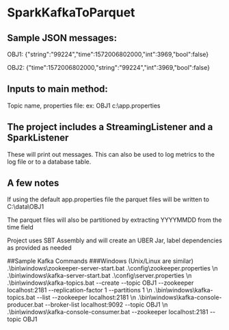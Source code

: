 # SparkKafkaToParquet

## Sample JSON messages:

OBJ1:
{"string":"99224","time":1572006802000,"int":3969,"bool":false}

OBJ2:
{"time":1572006802000,"string":"99224","int":3969,"bool":false}

## Inputs to main method:
Topic name, properties file:
ex: OBJ1 c:\app.properties

## The project includes a StreamingListener and a SparkListener
These will print out messages. This can also be used to log metrics to the log file or to a database table.

## A few notes

If using the default app.properties file the parquet files will be written to C:\data\OBJ1

The parquet files will also be partitioned by extracting YYYYMMDD from the time field

Project uses SBT Assembly and will create an UBER Jar, label dependencies as provided as needed

##Sample Kafka Commands
###Windows (Unix/Linux are similar)
.\bin\windows\zookeeper-server-start.bat .\config\zookeeper.properties \n
.\bin\windows\kafka-server-start.bat .\config\server.properties \n
.\bin\windows\kafka-topics.bat --create --topic OBJ1 --zookeeper localhost:2181 --replication-factor 1 --partitions 1 \n
.\bin\windows\kafka-topics.bat --list --zookeeper localhost:2181 \n
.\bin\windows\kafka-console-producer.bat --broker-list localhost:9092 --topic OBJ1 \n
.\bin\windows\kafka-console-consumer.bat --zookeeper localhost:2181 --topic OBJ1
